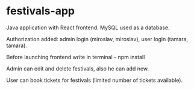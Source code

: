 # festivals-app
Java application with React frontend. MySQL used as a database.

Authorization added: admin login (miroslav, miroslav), user login (tamara, tamara).

Before launching frontend write in terminal - npm install

Admin can edit and delete festivals, also he can add new.

User can book tickets for festivals (limited number of tickets available).
